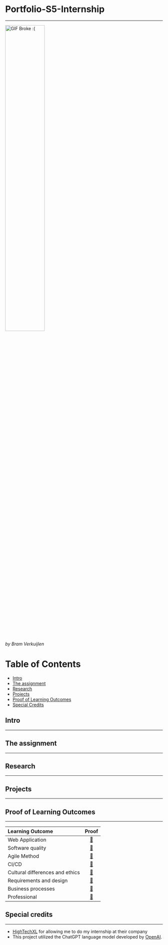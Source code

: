# Portfolio-S5-Internship
***
<img src="https://thumbs.gfycat.com/SevereEvilDeer-max-1mb.gif" alt="GIF Broke :(" width="50%" height="50%" />

*by Bram Verkuijlen*

# Table of Contents
- [Intro](#intro)
- [The assignment](#the-assignment)
- [Research](#research)
- [Projects](#projects)
- [Proof of Learning Outcomes](#proof-of-learning-outcomes)
- [Special Credits](#special-credits)

## Intro
***

## The assignment
***

## Research
***

## Projects
***


## Proof of Learning Outcomes
***
| Learning Outcome | Proof |
|:-----------------|:-----:|
|Web Application| [🔗]()
|Software quality| [🔗]()
|Agile Method| [🔗]()
|CI/CD| [🔗]()
|Cultural differences and ethics| [🔗]()
|Requirements and design| [🔗]()
|Business processes| [🔗]()
|Professional| [🔗]()

## Special credits
***
- [HighTechXL](https://hightechxl.com/) for allowing me to do my internship at their company
- This project utilized the ChatGPT language model developed by [OpenAI](https://openai.com/).



